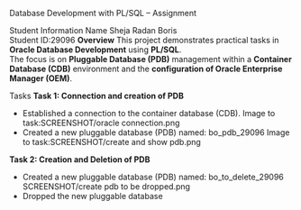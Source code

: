 Database Development with PL/SQL – Assignment

Student Information
Name Sheja Radan Boris  
Student ID:29096 
**Overview**
This project demonstrates practical tasks in **Oracle Database Development** using **PL/SQL**.  
The focus is on **Pluggable Database (PDB)** management within a **Container Database (CDB)** environment and the **configuration of Oracle Enterprise Manager (OEM)**.

 Tasks
 **Task 1: Connection and creation of PDB**
- Established a connection to the container database (CDB).
Image to task:SCREENSHOT/oracle connection.png
- Created a new pluggable database (PDB) named: bo_pdb_29096
Image to task:SCREENSHOT/create and show pdb.png

**Task 2: Creation and Deletion of PDB**
- Created a new pluggable database (PDB) named: bo_to_delete_29096
  SCREENSHOT/create pdb to be dropped.png
- Dropped the new pluggable database
  
  
